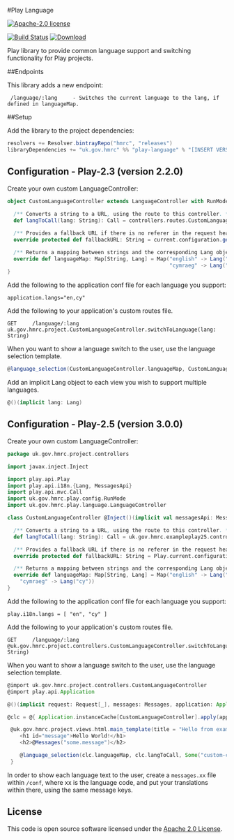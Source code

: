 #Play Language

[![Apache-2.0 license](http://img.shields.io/badge/license-Apache-brightgreen.svg)](http://www.apache.org/licenses/LICENSE-2.0.html)

[![Build Status](https://travis-ci.org/hmrc/play-language.svg)](https://travis-ci.org/hmrc/play-language) [ ![Download](https://api.bintray.com/packages/hmrc/releases/play-language/images/download.svg) ](https://bintray.com/hmrc/releases/play-language/_latestVersion)

Play library to provide common language support and switching functionality for Play projects.

##Endpoints

This library adds a new endpoint:

```
 /language/:lang     - Switches the current language to the lang, if defined in languageMap.
```

##Setup

Add the library to the project dependencies:

``` scala
resolvers += Resolver.bintrayRepo("hmrc", "releases")
libraryDependencies += "uk.gov.hmrc" %% "play-language" % "[INSERT VERSION]"
```

## Configuration - Play-2.3 (version 2.2.0)

Create your own custom LanguageController:

``` scala
object CustomLanguageController extends LanguageController with RunMode {
  
  /** Converts a string to a URL, using the route to this controller. **/
  def langToCall(lang: String): Call = controllers.routes.CustomLanguageController.switchToLanguage(lang)

  /** Provides a fallback URL if there is no referer in the request header. **/
  override protected def fallbackURL: String = current.configuration.getString(s"$env.language.fallbackUrl").getOrElse("/")

  /** Returns a mapping between strings and the corresponding Lang object. **/
  override def languageMap: Map[String, Lang] = Map("english" -> Lang("en"),
                                                    "cymraeg" -> Lang("cy-GB"))
}
```

Add the following to the application conf file for each language you support:

```
application.langs="en,cy"
```

Add the following to your application's custom routes file. 

```
GET     /language/:lang       uk.gov.hmrc.project.CustomLanguageController.switchToLanguage(lang: String)
```

When you want to show a language switch to the user, use the language selection template.

``` scala
@language_selection(CustomLanguageController.languageMap, CustomLanguageController.langToCall, Some("custom-class"))
```

Add an implicit Lang object to each view you wish to support multiple languages.

``` scala
@()(implicit lang: Lang)
```

## Configuration - Play-2.5 (version 3.0.0)

Create your own custom LanguageController:

``` scala
package uk.gov.hmrc.project.controllers

import javax.inject.Inject

import play.api.Play
import play.api.i18n.{Lang, MessagesApi}
import play.api.mvc.Call
import uk.gov.hmrc.play.config.RunMode
import uk.gov.hmrc.play.language.LanguageController

class CustomLanguageController @Inject()(implicit val messagesApi: MessagesApi) extends LanguageController with RunMode {

  /** Converts a string to a URL, using the route to this controller. **/
  def langToCall(lang: String): Call = uk.gov.hmrc.exampleplay25.controllers.routes.CustomLanguageController.switchToLanguage(lang)

  /** Provides a fallback URL if there is no referer in the request header. **/
  override protected def fallbackURL: String = Play.current.configuration.getString(s"$env.language.fallbackUrl").getOrElse("/")

  /** Returns a mapping between strings and the corresponding Lang object. **/
  override def languageMap: Map[String, Lang] = Map("english" -> Lang("en"),
    "cymraeg" -> Lang("cy"))
}
```

Add the following to the application conf file for each language you support:

```
play.i18n.langs = [ "en", "cy" ]
```

Add the following to your application's custom routes file.

```
GET     /language/:lang       @uk.gov.hmrc.project.controllers.CustomLanguageController.switchToLanguage(lang: String)
```

When you want to show a language switch to the user, use the language selection template.

``` scala
@import uk.gov.hmrc.project.controllers.CustomLanguageController
@import play.api.Application

@()(implicit request: Request[_], messages: Messages, application: Application)

@clc = @{ Application.instanceCache[CustomLanguageController].apply(application) }

 @uk.gov.hmrc.project.views.html.main_template(title = "Hello from example-play-25-frontend", bodyClasses = None) {
    <h1 id="message">Hello World!</h1>
    <h2>@Messages("some.message")</h2>

    @language_selection(clc.languageMap, clc.langToCall, Some("custom-class"))
 }
```

In order to show each language text to the user, create a `messages.xx` file within `/conf`, where xx is the language code, and put your translations within there, using the same message keys.


## License ##
 
This code is open source software licensed under the [Apache 2.0 License]("http://www.apache.org/licenses/LICENSE-2.0.html").
